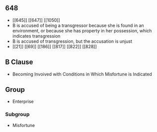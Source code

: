 ## 648
- [[645]] [[647]] [[1050]] 
- B is accused of being a transgressor because she is found in an environment, or because she has property in her possession, which indicates transgression
- B is accused of transgression, but the accusation is unjust
- [[21]] [[69]] [[186]] [[817]] [[822]] [[828]] 

## B Clause
- Becoming Invoived with Conditions in Which Misfortune is Indicated

## Group
- Enterprise

### Subgroup
- Misfortune

